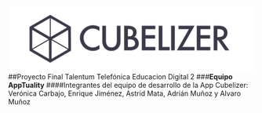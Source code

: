 ﻿![title](cubelizer_completo.png)
##Proyecto Final Talentum Telefónica Educacion Digital 2
###**Equipo AppTuality**
####Integrantes del equipo de desarrollo de la App Cubelizer: Verónica Carbajo, Enrique Jiménez, Astrid Mata, Adrián Muñoz y Alvaro Muñoz
